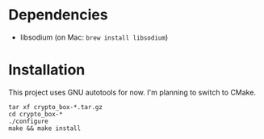 # Dependencies
* libsodium (on Mac: `brew install libsodium`)

# Installation
This project uses GNU autotools for now. I'm planning to switch to CMake.
```
tar xf crypto_box-*.tar.gz
cd crypto_box-*
./configure
make && make install
```

